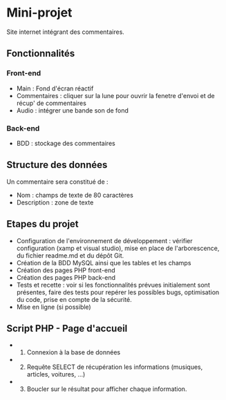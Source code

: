 # Mini-projet 

Site internet intégrant des commentaires.

## Fonctionnalités

### Front-end

- Main : Fond d'écran réactif
- Commentaires : cliquer sur la lune pour ouvrir la fenetre d'envoi et de récup' de commentaires
- Audio : intégrer une bande son de fond

### Back-end

- BDD : stockage des commentaires

## Structure des données

Un commentaire sera constitué de :
- Nom : champs de texte de 80 caractères
- Description  : zone de texte

## Etapes du projet

- Configuration de l'environnement de développement : vérifier configuration (xamp et visual studio), mise en place de l'arborescence, du fichier readme.md et du dépôt Git.
- Création de la BDD MySQL ainsi que les tables et les champs
- Création des pages PHP front-end
- Création des pages PHP back-end
- Tests et recette : voir si les fonctionnalités prévues initialement sont présentes, faire des tests pour repérer les possibles bugs, optimisation du code, prise en compte de la sécurité.
- Mise en ligne (si possible)

## Script PHP - Page d'accueil

- 1) Connexion à la base de données
- 2) Requête SELECT de récupération les informations (musiques, articles, voitures, ...)
- 3) Boucler sur le résultat pour afficher chaque information.